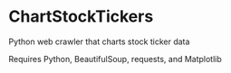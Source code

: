 # ChartStockTickers
Python web crawler that charts stock ticker data

Requires Python, BeautifulSoup, requests, and Matplotlib
